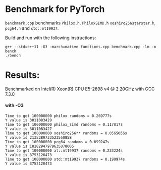 # Benchmark for PyTorch

`benchmark.cpp` benchmarks `Philox.h`, `PhiloxSIMD.h` `xoshiro256starstar.h`, `pcg64.h` and `std::mt19937`.

Build and run with the following instructions:
```
g++ --std=c++11 -O3 -march=native functions.cpp benchmark.cpp -lm -o bench
./bench

```

# Results:
Benchmarked on Intel(R) Xeon(R) CPU E5-2698 v4 @ 2.20GHz with GCC 7.3.0
#### with -O3
```
Time to get 100000000 philox randoms = 0.269777s
Y value is 3011083429
Time to get 100000000 philox_simd randoms = 0.117817s
Y value is 3011083427
Time to get 100000000 xoshiro256** randoms = 0.0565056s
Y value is 2135289733523560858
Time to get 100000000 pcg64 randoms = 0.099247s
Y value is 18182947979635078005
Time to get 100000000 at::mt19937 randoms = 0.233224s
Y value is 3753120473
Time to get 100000000 std::mt19937 randoms = 0.190974s
Y value is 3753120473
```
